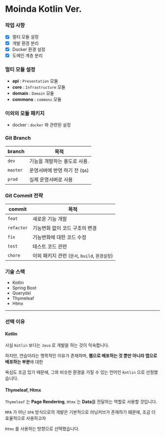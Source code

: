 # Moinda Kotlin Ver.

### 작업 사항
- [x] 멀티 모듈 설정
- [x] 개발 환경 분리
- [x] Docker 환경 설정
- [x] 도메인 계층 분리

### 멀티 모듈 설정
- **api** : `Presentation` 모듈
- **core** : `Infrastructure` 모듈
- **domain** : `Domain` 모듈
- **commons** : `commons` 모듈

### 이외의 모듈 패키지

- docker : `docker` 와 관련된 설정

### Git Branch 

| branch   | 목적                   |
|----------|----------------------|
| `dev`    | 기능을 개발하는 용도로 사용.     |
| `master` | 운영서버에 반영 하기 전 (`QA`) |
| `prod`   | 실제 운영서버로 사용          |

### Git Commit 전략

| commit     | 목적                                |
|------------|-----------------------------------|
| `feat`     | 새로운 기능 개발                         |
| `refactor` | 기능변화 없이 코드 구조의 변경                 |
| `fix`      | 기능변화에 대한 코드 수정                    |
| `test`     | 테스트 코드 관련                         |
| `chore`    | 이외 패키지 관련 (`문서`, `build`, `환경설정`) |

### 기술 스택
- Kotlin
- Spring Boot
- Querydsl
- Thymeleaf
- Htmx

---

### 선택 이유

#### Kotlin

사실 `Kotlin` 보다는 `Java` 로 개발을 하는 것이 익숙합니다.

하지만, 연습이라는 명목적인 이유가 존재하며, **웹으로 배포하는 것 뿐만 아니라 앱으로 배포하는 부분**에 대한

욕심도 조금 있기 때문에, 그와 비슷한 환경을 가질 수 있는 언어인 `Kotlin` 으로 선정했습니다.

#### Thymeleaf, Htmx

`Thymeleaf` 는 **Page Rendering**, `Htmx` 는 **Data**를 전달하는 역할로 사용할 것입니다.

`MPA` 가 아닌 `SPA` 방식으로의 개발은 기본적으로 러닝커브가 존재하기 떄문에, 조금 더 효율적으로 사용하고자

`Htmx` 를 사용하는 방향으로 선택했습니다.


